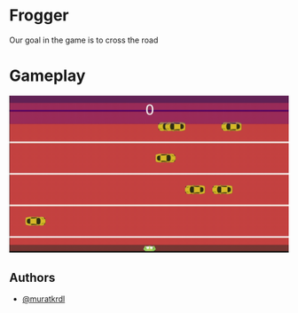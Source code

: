 
# Frogger

Our goal in the game is to cross the road


# Gameplay

<img src="https://github.com/muratkrdl/Unity-Frogger/blob/main/Frogger.gif" width="auto">


## Authors

- [@muratkrdl](https://github.com/muratkrdl)

